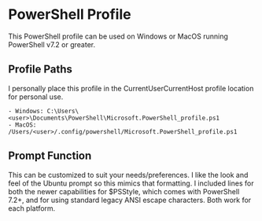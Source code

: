 # PowerShell Profile
This PowerShell profile can be used on Windows or MacOS running PowerShell v7.2 or greater.

## Profile Paths
I personally place this profile in the CurrentUserCurrentHost profile location for personal use.
```
- Windows: C:\Users\<user>\Documents\PowerShell\Microsoft.PowerShell_profile.ps1
- MacOS: /Users/<user>/.config/powershell/Microsoft.PowerShell_profile.ps1
```

## Prompt Function
This can be customized to suit your needs/preferences.  I like the look and feel of the Ubuntu prompt so this mimics that formatting.  I included lines for both the newer capabilities for $PSStyle, which comes with PowerShell 7.2+, and for using standard legacy ANSI escape characters.  Both work for each platform.